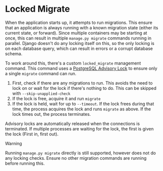 # Locked Migrate

When the application starts up, it attempts to run migrations. This ensure that an application is always running with a known migration state (either its current state, or forward). Since multiple containers may be starting at once, this can result in multiple `manage.py migrate` commands running in parallel. Django doesn't do any locking itself on this, so the only locking is on each database query, which can result in errors or a corrupt database schema.

To work around this, there's a custom `locked_migrate` management command. This command uses a [PostgreSQL Advisory Lock](https://www.postgresql.org/docs/current/functions-admin.html#FUNCTIONS-ADVISORY-LOCKS) to ensure only a single `migrate` command can run.

1. First, check if there are any migrations to run. This avoids the need to lock on or wait for the lock if there's nothing to do. This can be skipped with `--skip-unapplied-check`
2. If the lock is free, acquire it and run `migrate`
3. If the lock is held, wait for up to `--timeout`. If the lock frees during that time, the process acquires the lock and runs `migrate` as above. If the lock times out, the process terminates.

Advisory locks are automatically released when the connections is terminated. If multiple processes are waiting for the lock, the first is given the lock (First in, first out).

> [!WARNING]
> Running `manage.py migrate` directly is still supported, however does not do any locking checks. Ensure no other migration commands are running before running this.

